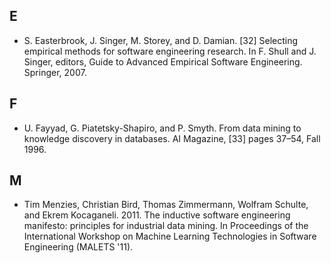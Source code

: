 ## E

+ <a name="easter07"></a>S. Easterbrook, J. Singer, M. Storey, and D. Damian. [32] Selecting empirical methods for software engineering research. In F. Shull and J. Singer, editors, Guide to Advanced Empirical Software Engineering. Springer, 2007.

## F

+ <a name="fayyad96"></a>U. Fayyad, G. Piatetsky-Shapiro, and P. Smyth. From data mining to knowledge discovery in databases. AI Magazine, [33] pages 37–54, Fall 1996.

## M

+ <a name="me11a"></a>Tim Menzies, Christian Bird, Thomas Zimmermann, Wolfram Schulte, and Ekrem Kocaganeli. 2011. The inductive software engineering manifesto: principles for industrial data mining. In Proceedings of the International Workshop on Machine Learning Technologies in Software Engineering (MALETS '11).

